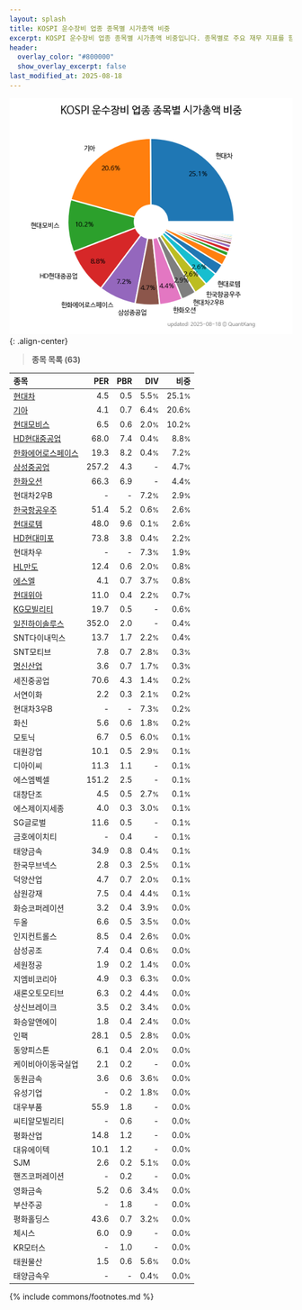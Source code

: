```yaml
---
layout: splash
title: KOSPI 운수장비 업종 종목별 시가총액 비중
excerpt: KOSPI 운수장비 업종 종목별 시가총액 비중입니다. 종목별로 주요 재무 지표를 함께 표시합니다.
header:
  overlay_color: "#800000"
  show_overlay_excerpt: false
last_modified_at: 2025-08-18
---
```



![KOSPI 운수장비 업종 종목별 시가총액 비중](/stats/sector/images/kospi_업종_운수장비_종목.png){: .align-center}


> **종목 목록 (63)**<a id="list"></a>

| **종목** | **PER** | **PBR** | **DIV** | **비중** |
| :------- | ------: | ------: | ------: | -------: |
| [현대차](/005380/) | 4.5 | 0.5 | 5.5<small>%</small> | 25.1<small>%</small> |
| [기아](/000270/) | 4.1 | 0.7 | 6.4<small>%</small> | 20.6<small>%</small> |
| [현대모비스](/012330/) | 6.5 | 0.6 | 2.0<small>%</small> | 10.2<small>%</small> |
| [HD현대중공업](/329180/) | 68.0 | 7.4 | 0.4<small>%</small> | 8.8<small>%</small> |
| [한화에어로스페이스](/012450/) | 19.3 | 8.2 | 0.4<small>%</small> | 7.2<small>%</small> |
| [삼성중공업](/010140/) | 257.2 | 4.3 | - | 4.7<small>%</small> |
| [한화오션](/042660/) | 66.3 | 6.9 | - | 4.4<small>%</small> |
| 현대차2우B | - | - | 7.2<small>%</small> | 2.9<small>%</small> |
| [한국항공우주](/047810/) | 51.4 | 5.2 | 0.6<small>%</small> | 2.6<small>%</small> |
| [현대로템](/064350/) | 48.0 | 9.6 | 0.1<small>%</small> | 2.6<small>%</small> |
| [HD현대미포](/010620/) | 73.8 | 3.8 | 0.4<small>%</small> | 2.2<small>%</small> |
| 현대차우 | - | - | 7.3<small>%</small> | 1.9<small>%</small> |
| [HL만도](/204320/) | 12.4 | 0.6 | 2.0<small>%</small> | 0.8<small>%</small> |
| [에스엘](/005850/) | 4.1 | 0.7 | 3.7<small>%</small> | 0.8<small>%</small> |
| [현대위아](/011210/) | 11.0 | 0.4 | 2.2<small>%</small> | 0.7<small>%</small> |
| [KG모빌리티](/003620/) | 19.7 | 0.5 | - | 0.6<small>%</small> |
| [일진하이솔루스](/271940/) | 352.0 | 2.0 | - | 0.4<small>%</small> |
| SNT다이내믹스 | 13.7 | 1.7 | 2.2<small>%</small> | 0.4<small>%</small> |
| SNT모티브 | 7.8 | 0.7 | 2.8<small>%</small> | 0.3<small>%</small> |
| [명신산업](/009900/) | 3.6 | 0.7 | 1.7<small>%</small> | 0.3<small>%</small> |
| 세진중공업 | 70.6 | 4.3 | 1.4<small>%</small> | 0.2<small>%</small> |
| 서연이화 | 2.2 | 0.3 | 2.1<small>%</small> | 0.2<small>%</small> |
| 현대차3우B | - | - | 7.3<small>%</small> | 0.2<small>%</small> |
| 화신 | 5.6 | 0.6 | 1.8<small>%</small> | 0.2<small>%</small> |
| 모토닉 | 6.7 | 0.5 | 6.0<small>%</small> | 0.1<small>%</small> |
| 대원강업 | 10.1 | 0.5 | 2.9<small>%</small> | 0.1<small>%</small> |
| 디아이씨 | 11.3 | 1.1 | - | 0.1<small>%</small> |
| 에스엠벡셀 | 151.2 | 2.5 | - | 0.1<small>%</small> |
| 대창단조 | 4.5 | 0.5 | 2.7<small>%</small> | 0.1<small>%</small> |
| 에스제이지세종 | 4.0 | 0.3 | 3.0<small>%</small> | 0.1<small>%</small> |
| SG글로벌 | 11.6 | 0.5 | - | 0.1<small>%</small> |
| 금호에이치티 | - | 0.4 | - | 0.1<small>%</small> |
| 태양금속 | 34.9 | 0.8 | 0.4<small>%</small> | 0.1<small>%</small> |
| 한국무브넥스 | 2.8 | 0.3 | 2.5<small>%</small> | 0.1<small>%</small> |
| 덕양산업 | 4.7 | 0.7 | 2.0<small>%</small> | 0.1<small>%</small> |
| 삼원강재 | 7.5 | 0.4 | 4.4<small>%</small> | 0.1<small>%</small> |
| 화승코퍼레이션 | 3.2 | 0.4 | 3.9<small>%</small> | 0.0<small>%</small> |
| 두올 | 6.6 | 0.5 | 3.5<small>%</small> | 0.0<small>%</small> |
| 인지컨트롤스 | 8.5 | 0.4 | 2.6<small>%</small> | 0.0<small>%</small> |
| 삼성공조 | 7.4 | 0.4 | 0.6<small>%</small> | 0.0<small>%</small> |
| 세원정공 | 1.9 | 0.2 | 1.4<small>%</small> | 0.0<small>%</small> |
| 지엠비코리아 | 4.9 | 0.3 | 6.3<small>%</small> | 0.0<small>%</small> |
| 새론오토모티브 | 6.3 | 0.2 | 4.4<small>%</small> | 0.0<small>%</small> |
| 상신브레이크 | 3.5 | 0.2 | 3.4<small>%</small> | 0.0<small>%</small> |
| 화승알앤에이 | 1.8 | 0.4 | 2.4<small>%</small> | 0.0<small>%</small> |
| 인팩 | 28.1 | 0.5 | 2.8<small>%</small> | 0.0<small>%</small> |
| 동양피스톤 | 6.1 | 0.4 | 2.0<small>%</small> | 0.0<small>%</small> |
| 케이비아이동국실업 | 2.1 | 0.2 | - | 0.0<small>%</small> |
| 동원금속 | 3.6 | 0.6 | 3.6<small>%</small> | 0.0<small>%</small> |
| 유성기업 | - | 0.2 | 1.8<small>%</small> | 0.0<small>%</small> |
| 대우부품 | 55.9 | 1.8 | - | 0.0<small>%</small> |
| 씨티알모빌리티 | - | 0.6 | - | 0.0<small>%</small> |
| 평화산업 | 14.8 | 1.2 | - | 0.0<small>%</small> |
| 대유에이텍 | 10.1 | 1.2 | - | 0.0<small>%</small> |
| SJM | 2.6 | 0.2 | 5.1<small>%</small> | 0.0<small>%</small> |
| 핸즈코퍼레이션 | - | 0.2 | - | 0.0<small>%</small> |
| 영화금속 | 5.2 | 0.6 | 3.4<small>%</small> | 0.0<small>%</small> |
| 부산주공 | - | 1.8 | - | 0.0<small>%</small> |
| 평화홀딩스 | 43.6 | 0.7 | 3.2<small>%</small> | 0.0<small>%</small> |
| 체시스 | 6.0 | 0.9 | - | 0.0<small>%</small> |
| KR모터스 | - | 1.0 | - | 0.0<small>%</small> |
| 태원물산 | 1.5 | 0.6 | 5.6<small>%</small> | 0.0<small>%</small> |
| 태양금속우 | - | - | 0.4<small>%</small> | 0.0<small>%</small> |

{% include commons/footnotes.md %}